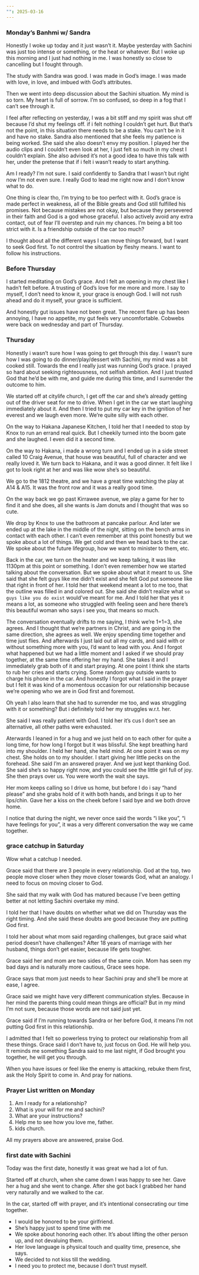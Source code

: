 ```yaml
---
"": 2025-03-16
---
```

### Monday’s Banhmi w/ Sandra

Honestly I woke up today and it just wasn’t it. Maybe yesterday with Sachini was just too intense or something, or the heat or whatever. But I woke up this morning and I just had nothing in me. I was honestly so close to cancelling but I fought through.

The study with Sandra was good. I was made in God’s image. I was made with love, in love, and imbued with God’s attributes.

Then we went into deep discussion about the Sachini situation. My mind is so torn. My heart is full of sorrow. I’m so confused, so deep in a fog that I can’t see through it.

I feel after reflecting on yesterday, I was a bit stiff and my spirit was shut off because I’d shut my feelings off. if i felt nothing I couldn’t get hurt. But that’s not the point, in this situation there needs to be a stake. You can’t be in it and have no stake. Sandra also mentioned that she feels my patience is being worked. She said she also doesn’t envy my position. I played her the audio clips and I couldn’t even look at her, I just felt so much in my chest I couldn’t explain. She also advised it’s not a good idea to have this talk with her, under the pretense that if i felt i wasn’t ready to start anything.

Am I ready? I’m not sure. I said confidently to Sandra that I wasn’t but right now I’m not even sure. I really God to lead me right now and I don’t know what to do.

One thing is clear tho, I’m trying to be too perfect with it. God’s grace is made perfect in weakness, all of the Bible greats and God still fulfilled his promises. Not because mistakes are not okay, but because they persevered in their faith and God is a god whose graceful. I also actively avoid any extra contact, out of fear I’ll overstep and ruin my chances. I’m being a bit too strict with it. Is a friendship outside of the car too much?

I thought about all the different ways I can move things forward, but I want to seek God first. To not control the situation by fleshy means. I want to follow his instructions.

### Before Thursday

I started meditating on God’s grace. And I felt an opening in my chest like I hadn’t felt before. A trusting of God’s love for me more and more. I say to myself, I don’t need to know it, your grace is enough God. I will not rush ahead and do it myself, your grace is sufficient.

And honestly gut issues have not been great. The recent flare up has been annoying, I have no appetite, my gut feels very uncomfortable. Cobwebs were back on wednesday and part of Thursday.

### Thursday

Honestly i wasn’t sure how I was going to get through this day. I wasn’t sure how I was going to do dinner/play/dessert with Sachini, my mind was a bit cooked still. Towards the end I really just was running God’s grace. I prayed so hard about seeking righteousness, not selfish ambition. And I just trusted God that he’d be with me, and guide me during this time, and I surrender the outcome to him.

We started off at citylife church, I get off the car and she’s already getting out of the driver seat for me to drive. When I get in the car we start laughing immediately about it. And then I tried to put my car key in the ignition of her everest and we laugh even more. We’re quite silly with each other.

On the way to Hakana Japanese Kitchen, I told her that I needed to stop by Knox to run an errand real quick. But I cheekily turned into the boom gate and she laughed. I even did it a second time.

On the way to Hakana, i made a wrong turn and I ended up in a side street called 10 Craig Avenue, that house was beautiful, full of character and we really loved it. We turn back to Hakana, and it was a good dinner. It felt like I got to look right at her and was like wow she’s so beautiful.

We go to the 1812 theatre, and we have a great time watching the play at A14 & A15. It was the front row and it was a really good time.

On the way back we go past Kirrawee avenue, we play a game for her to find it and she does, all she wants is Jam donuts and I thought that was so cute.

We drop by Knox to use the bathroom at pancake parlour. And later we ended up at the lake in the middle of the night, sitting on the bench arms in contact with each other. I can’t even remember at this point honestly but we spoke about a lot of things. We get cold and then we head back to the car. We spoke about the future lifegroup, how we want to minister to them, etc.

Back in the car, we turn on the heater and we keep talking, it was like 1130pm at this point or something. I don’t even remember how we started talking about the conversation. But we spoke about what it meant to us. She said that she felt guys like me didn’t exist and she felt God put someone like that right in front of her. I told her that weekend meant a lot to me too, that the outline was filled in and colored out. She said she didn’t realize what `so guys like you do exist` would’ve meant for me. And I told her that yes it means a lot, as someone who struggled with feeling seen and here there’s this beautiful woman who says i see you, that means so much.

The conversation eventually drifts to me saying, I think we’re 1+1=3, she agrees. And I thought that we’re partners in Christ, and are going in the same direction, she agrees as well. We enjoy spending time together and time just flies. And afterwards I just laid out all my cards, and said with or without something more with you, I’d want to lead with you. And I forgot what happened but we had a little moment and I asked if we should pray together, at the same time offering her my hand. She takes it and I immediately grab both of it and start praying. At one point I think she starts to rub her cries and starts crying. Some random guy outside wants to charge his phone in the car. And honestly I forgot what I said in the prayer but I felt it was kind of a momentous occasion for our relationship because we’re opening who we are in God first and foremost.

Oh yeah I also learn that she had to surrender me too, and was struggling with it or something? But i definitely told her my struggles w.r.t. her.

She said I was really patient with God. I told her it’s cus I don’t see an alternative, all other paths were exhausted.

Aterwards I leaned in for a hug and we just held on to each other for quite a long time, for how long I forgot but it was blissful. She kept breathing hard into my shoulder. I held her hand, she held mind. At one point it was on my chest. She holds on to my shoulder. I start giving her little pecks on the forehead. She said I’m an answered prayer. And we just kept thanking God. She said she’s so happy right now, and you could see the little girl full of joy. She then prays over us. You were worth the wait she says.

Her mom keeps calling so I drive us home, but before I do i say “hand please” and she grabs hold of it with both hands, and brings it up to her lips/chin. Gave her a kiss on the cheek before I said bye and we both drove home.

I notice that during the night, we never once said the words “i like you”, “i have feelings for you”, it was a very different conversation the way we came together.

### grace catchup in Saturday

Wow what a catchup I needed.

Grace said that there are 3 people in every relationship. God at the top, two people move closer when they move closer towards God, what an analogy. I need to focus on moving closer to God.

She said that my walk with God has matured because I’ve been getting better at not letting Sachini overtake my mind.

I told her that I have doubts on whether what we did on Thursday was the right timing. And she said these doubts are good because they are putting God first.

I told her about what mom said regarding challenges, but grace said what period doesn’t have challenges? After 18 years of marriage with her husband, things don’t get easier, because life gets tougher.

Grace said her and mom are two sides of the same coin. Mom has seen my bad days and is naturally more cautious, Grace sees hope.

Grace says that mom just needs to hear Sachini pray and she’ll be more at ease, I agree.

Grace said we might have very different communication styles. Because in her mind the parents thing could mean things are official? But in my mind I’m not sure, because those words are not said just yet.

Grace said if I’m running towards Sandra or her before God, it means I’m not putting God first in this relationship.

I admitted that I felt so powerless trying to protect our relationship from all these things. Grace said I don’t have to, just focus on God. He will help you. It reminds me something Sandra said to me last night, if God brought you together, he will get you through.

When you have issues or feel like the enemy is attacking, rebuke them first, ask the Holy Spirit to come in. And pray for nations.

### Prayer List written on Monday

1. Am I ready for a relationship?
2. What is your will for me and sachini?
3. What are your instructions?
4. Help me to see how you love me, father.
5. kids church.

All my prayers above are answered, praise God.

  

  

  

### first date with Sachini

Today was the first date, honestly it was great we had a lot of fun.

Started off at church, when she came down I was happy to see her. Gave her a hug and she went to change. After she got back I grabbed her hand very naturally and we walked to the car.

In the car, started off with prayer, and it’s intentional consecrating our time together.

- I would be honored to be your girlfriend.
- She’s happy just to spend time with me
- We spoke about honoring each other. It’s about lifting the other person up, and not devaluing them.
- Her love language is physical touch and quality time, presence, she says.
- We decided to not kiss till the wedding.
- I need you to protect me, because I don’t trust myself.